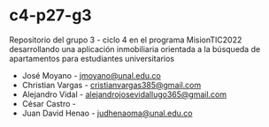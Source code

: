 # c4-p27-g3
Repositorio del grupo 3 - ciclo 4 en el programa MisionTIC2022 desarrollando una aplicación inmobiliaria orientada a la búsqueda de apartamentos para estudiantes universitarios 

* José Moyano - jmoyano@unal.edu.co
* Christian Vargas - cristianvargas385@gmail.com
* Alejandro Vidal - alejandrojosevidallugo365@gmail.com
* César Castro - 
* Juan David Henao - judhenaoma@unal.edu.co

